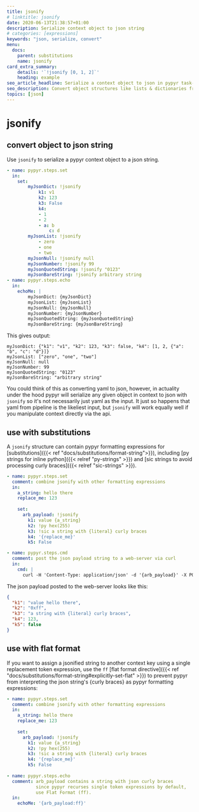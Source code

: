 ```yaml
---
title: jsonify
# linktitle: jsonify
date: 2020-06-13T21:38:57+01:00
description: Serialize context object to json string
# categories: [expressions]
keywords: "json, serialize, convert"
menu:
  docs:
    parent: substitutions
    name: jsonify
card_extra_summary:
    details: '`!jsonify [0, 1, 2]`'
    heading: example
seo_article_headline: Serialize a context object to json in pypyr task-runner. 
seo_description: Convert object structures like lists & dictionaries from yaml to a string of json.
topics: [json]
---
```

# jsonify
## convert object to json string
Use `jsonify` to serialize a pypyr context object to a json string.

```yaml
- name: pypyr.steps.set
  in:
    set:
        myJsonDict: !jsonify
            k1: v1
            k2: 123
            k3: False
            k4:
            - 1
            - 2
            - a: b
                c: d
        myJsonList: !jsonify
            - zero
            - one
            - two
        myJsonNull: !jsonify null
        myJsonNumber: !jsonify 99
        myJsonQuotedString: !jsonify "0123"
        myJsonBareString: !jsonify arbitrary string
- name: pypyr.steps.echo
  in:
    echoMe: |
        myJsonDict: {myJsonDict}
        myJsonList: {myJsonList}
        myJsonNull: {myJsonNull}
        myJsonNumber: {myJsonNumber}
        myJsonQuotedString: {myJsonQuotedString}
        myJsonBareString: {myJsonBareString}
```

This gives output:

```text
myJsonDict: {"k1": "v1", "k2": 123, "k3": false, "k4": [1, 2, {"a": "b", "c": "d"}]}
myJsonList: ["zero", "one", "two"]
myJsonNull: null
myJsonNumber: 99
myJsonQuotedString: "0123"
myJsonBareString: "arbitrary string"
```

You could think of this as converting yaml to json, however, in actuality under 
the hood pypyr will serialize any given object in context to json with 
`jsonify` so it's not necessarily just yaml as the input. It just so happens 
that yaml from pipeline is the likeliest input, but `jsonify` will work 
equally well if you manipulate context directly via the api.

## use with substitutions
A `jsonify` structure can contain pypyr formatting expressions for 
[substitutions]({{< ref "docs/substitutions/format-string">}}), including 
[py strings for inline python]({{< relref "py-strings" >}}) and 
[sic strings to avoid processing curly braces]({{< relref "sic-strings" >}}).

```yaml
- name: pypyr.steps.set
  comment: combine jsonify with other formatting expressions
  in:
    a_string: hello there
    replace_me: 123
    
    set:
      arb_payload: !jsonify
        k1: value {a_string}
        k2: !py hex(255)
        k3: !sic a string with {literal} curly braces
        k4: '{replace_me}'
        k5: False

- name: pypyr.steps.cmd
  comment: post the json payload string to a web-server via curl
  in:
    cmd: |
      curl -H 'Content-Type: application/json' -d '{arb_payload}' -X POST 'https://httpbin.org/post'
```

The json payload posted to the web-server looks like this:

```json
{
  "k1": "value hello there",
  "k2": "0xff",
  "k3": "a string with {literal} curly braces",
  "k4": 123,
  "k5": false
}
```

## use with flat format
If you want to assign a jsonified string to another context key using a single 
replacement token expression, use the `ff` 
[flat format directive]({{< ref "docs/substitutions/format-string#explicitly-set-flat" >}}) 
to prevent pypyr from interpreting the json string's {curly braces} as pypyr formatting
expressions:

```yaml
- name: pypyr.steps.set
  comment: combine jsonify with other formatting expressions
  in:
    a_string: hello there
    replace_me: 123
    
    set:
      arb_payload: !jsonify
        k1: value {a_string}
        k2: !py hex(255)
        k3: !sic a string with {literal} curly braces
        k4: '{replace_me}'
        k5: False
    
- name: pypyr.steps.echo
  comment: arb_payload contains a string with json curly braces
           since pypyr recurses single token expressions by default,
           use Flat Format (ff).
  in:
    echoMe: '{arb_payload:ff}'
```